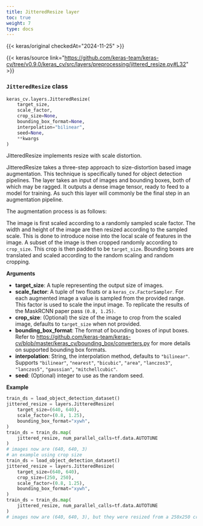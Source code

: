 ```yaml
---
title: JitteredResize layer
toc: true
weight: 7
type: docs
---
```


{{< keras/original checkedAt="2024-11-25" >}}

{{< keras/source link="https://github.com/keras-team/keras-cv/tree/v0.9.0/keras_cv/src/layers/preprocessing/jittered_resize.py#L32" >}}

### `JitteredResize` class

```python
keras_cv.layers.JitteredResize(
    target_size,
    scale_factor,
    crop_size=None,
    bounding_box_format=None,
    interpolation="bilinear",
    seed=None,
    **kwargs
)
```

JitteredResize implements resize with scale distortion.

JitteredResize takes a three-step approach to size-distortion based image
augmentation. This technique is specifically tuned for object detection
pipelines. The layer takes an input of images and bounding boxes, both of
which may be ragged. It outputs a dense image tensor, ready to feed to a
model for training. As such this layer will commonly be the final step in an
augmentation pipeline.

The augmentation process is as follows:

The image is first scaled according to a randomly sampled scale factor. The
width and height of the image are then resized according to the sampled
scale. This is done to introduce noise into the local scale of features in
the image. A subset of the image is then cropped randomly according to
`crop_size`. This crop is then padded to be `target_size`. Bounding boxes
are translated and scaled according to the random scaling and random
cropping.

**Arguments**

- **target_size**: A tuple representing the output size of images.
- **scale_factor**: A tuple of two floats or a `keras_cv.FactorSampler`. For
  each augmented image a value is sampled from the provided range.
  This factor is used to scale the input image.
  To replicate the results of the MaskRCNN paper pass `(0.8, 1.25)`.
- **crop_size**: (Optional) the size of the image to crop from the scaled
  image, defaults to `target_size` when not provided.
- **bounding_box_format**: The format of bounding boxes of input boxes.
  Refer to
  https://github.com/keras-team/keras-cv/blob/master/keras_cv/bounding_box/converters.py
  for more details on supported bounding box formats.
- **interpolation**: String, the interpolation method, defaults to
  `"bilinear"`. Supports `"bilinear"`, `"nearest"`, `"bicubic"`,
  `"area"`, `"lanczos3"`, `"lanczos5"`, `"gaussian"`,
  `"mitchellcubic"`.
- **seed**: (Optional) integer to use as the random seed.

**Example**

```python
train_ds = load_object_detection_dataset()
jittered_resize = layers.JitteredResize(
    target_size=(640, 640),
    scale_factor=(0.8, 1.25),
    bounding_box_format="xywh",
)
train_ds = train_ds.map(
    jittered_resize, num_parallel_calls=tf.data.AUTOTUNE
)
# images now are (640, 640, 3)
# an example using crop size
train_ds = load_object_detection_dataset()
jittered_resize = layers.JitteredResize(
    target_size=(640, 640),
    crop_size=(250, 250),
    scale_factor=(0.8, 1.25),
    bounding_box_format="xywh",
)
train_ds = train_ds.map(
    jittered_resize, num_parallel_calls=tf.data.AUTOTUNE
)
# images now are (640, 640, 3), but they were resized from a 250x250 crop.
```
